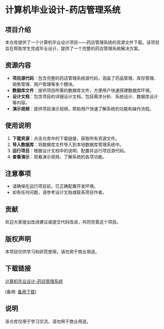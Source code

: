 # 计算机毕业设计-药店管理系统

## 项目介绍

本仓库提供了一个计算机毕业设计项目——药店管理系统的资源文件下载。该项目旨在帮助学生完成毕业设计，提供了一个完整的药店管理系统解决方案。

## 资源内容

- **项目源代码**：包含完整的药店管理系统源代码，涵盖了药品管理、库存管理、销售管理、用户管理等多个模块。
- **数据库文件**：提供项目所需的数据库文件，方便用户快速搭建数据库环境。
- **设计文档**：包含项目的详细设计文档，包括需求分析、系统设计、数据库设计等内容。
- **演示视频**：提供项目演示视频，帮助用户快速了解系统的功能和操作流程。

## 使用说明

1. **下载资源**：点击仓库中的下载链接，获取所有资源文件。
2. **导入数据库**：将数据库文件导入到本地数据库管理系统中。
3. **运行项目**：根据设计文档中的说明，配置并运行项目源代码。
4. **查看演示**：观看演示视频，了解系统的各项功能。

## 注意事项

- 请确保在运行项目前，已正确配置开发环境。
- 如有任何问题，请参考设计文档或联系项目作者。

## 贡献

欢迎大家提出改进建议或提交代码改进，共同完善这个项目。

## 版权声明

本项目仅供学习和研究使用，请勿用于商业用途。

## 下载链接
[计算机毕业设计-药店管理系统](https://pan.quark.cn/s/0a6531f96dc8) 

(备用: [备用下载](https://pan.baidu.com/s/19r2t0lsyjLpHzaaltp45tQ?pwd=1234))

## 说明

该仓库仅用于学习交流，请勿用于商业用途。
